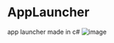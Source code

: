 # AppLauncher
app launcher made in c#
![image](https://github.com/user07777/AppLauncher/assets/140452913/717fbf73-e9f5-4def-a986-c2a3808110b6)
